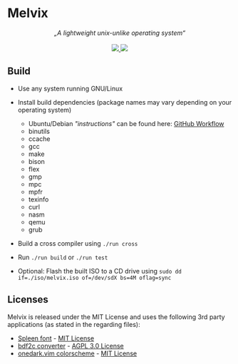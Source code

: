 # Melvix
<p align="center">
    <i>„A lightweight unix-unlike operating system“</i>
    <br><br>
    <a href="https://github.com/marvinborner/Melvix/actions?query=workflow%3A%22Project+build%22" target="_blank">
        <img src="https://img.shields.io/github/workflow/status/marvinborner/Melvix/Project%20build?style=for-the-badge" />
    </a>
    <a href="https://app.codacy.com/manual/marvin-borner/Melvix/dashboard" target="_blank">
        <img src="https://img.shields.io/codacy/grade/4ae29e218d7c439eaa549ea828ffcaac?style=for-the-badge" />
    </a>
</p>

## Build
* Use any system running GNU/Linux

* Install build dependencies (package names may vary depending on your operating system)
  * Ubuntu/Debian _"instructions"_ can be found here: [GitHub Workflow](https://raw.githubusercontent.com/marvinborner/Melvix/master/.github/workflows/build.yml)
  * binutils
  * ccache
  * gcc
  * make
  * bison
  * flex
  * gmp
  * mpc
  * mpfr
  * texinfo
  * curl
  * nasm
  * qemu
  * grub

* Build a cross compiler using `./run cross`

* Run `./run build` or `./run test`

* Optional: Flash the built ISO to a CD drive using `sudo dd if=./iso/melvix.iso of=/dev/sdX bs=4M oflag=sync`

## Licenses
Melvix is released under the MIT License and uses the following 3rd party applications (as stated in the regarding files): 
* [Spleen font](https://github.com/fcambus/spleen) - [MIT License](https://github.com/fcambus/spleen/blob/5759e9abb130b89ba192edc5324b12ef07b7dad3/LICENSE)
* [bdf2c converter](https://github.com/pixelmatix/bdf2c) - [AGPL 3.0 License](https://github.com/pixelmatix/bdf2c/blob/b07deb7a484751b3e3fb6c952f6bc54b1b2950fd/AGPL-3.0.txt)
* [onedark.vim colorscheme](https://github.com/joshdick/onedark.vim/) - [MIT License](https://github.com/joshdick/onedark.vim/blob/fe035976117ba5c2481df3b2cad3bb0a8b045b9f/LICENSE)
